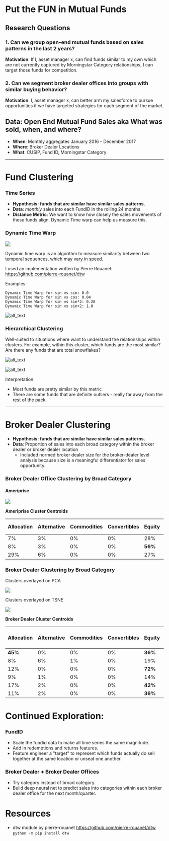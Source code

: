 # Put the FUN in Mutual Funds

## Research Questions

  ### 1. Can we group open-end mutual funds based on sales patterns in the last 2 years?
 **Motivation**: If I, asset manager x, can find funds similar to my own which are not currently captured by Morningstar Category relationships, I can target those funds for competition.
  
  ### 2. Can we segment broker dealer offices into groups with similar buying behavior?
  **Motivation**: I, asset manager x, can better arm my salesforce to pursue opportunities if we have targeted strategies for each segment of the market.
    


## Data: Open End Mutual Fund Sales aka What was sold, when, and where?
  - **When**: Monthly aggregates January 2016 - December 2017
  - **Where**: Broker Dealer Locations
  - **What**: CUSIP, Fund ID, Morningstar Category

----

# Fund Clustering

### Time Series
- **Hypothesis: funds that are similar have similar sales patterns.**
- **Data**: *monthly* sales into each FundID in the rolling 24 months
- **Distance Metric**: We want to know how closely the sales movements of these funds align. Dynamic Time warp can help us measure this.

### Dynamic Time Warp

![](https://github.com/frechfrechfrech/Mutual-Fund-Market-Clusters/blob/master/images/time_warp.jpg)

Dynamic time warp is an algorithm to measure similarity between two temporal sequences, which may vary in speed.

I used an implementation written by Pierre Rouanet: https://github.com/pierre-rouanet/dtw

Examples:

    Dynamic Time Warp for sin vs sin: 0.0
    Dynamic Time Warp for sin vs cos: 0.04
    Dynamic Time Warp for sin vs sin*2: 0.28
    Dynamic Time Warp for sin vs sin+2: 1.0

![alt_text](https://github.com/frechfrechfrech/Mutual-Fund-Market-Clusters/blob/master/images/dtw_illustrated.jpeg)


### Hierarchical Clustering

Well-suited to situations where want to understand the relationships within clusters. For example, within this cluster, which funds are the most similar? Are there any funds that are total snowflakes?

![alt_text](https://github.com/frechfrechfrech/Mutual-Fund-Market-Clusters/blob/master/images/dendrogram_allocation.png)

![alt_text](https://media.giphy.com/media/zcVOyJBHYZvX2/giphy.gif "ugh")

Interpretation:
  - Most funds are pretty similar by this metric
  - There are some funds that are definite outliers - really far away from the rest of the pack. 


---

# Broker Dealer Clustering

- **Hypothesis: funds that are similar have similar sales patterns.**
- **Data**: Proportion of sales into each broad category within the broker dealer or broker dealer location
  - Included normed broker dealer size for the broker-dealer level analysis because size is a meaningful differentiator for sales opportunity.

### Broker Dealer Office Clustering by Broad Category

#### Ameriprise
![](https://github.com/frechfrechfrech/Mutual-Fund-Market-Clusters/blob/master/images/amp_pca_kmeans.png)

**Ameriprise Cluster Centroids**

Allocation | Alternative	| Commodities	| Convertibles |	Equity  | Fixed Income	| Tax Preferred 
--- | --- | --- | --- | --- | --- | --- 
7%	|3%	|0%	|0%	|28%	|**56%**	|6%
8%	|3%	|0%	|0%	|**56%**	|27%|	6%
29%	|6%	|0%	|0%	|27%	|25%	|12%



### Broker Dealer Clustering by Broad Category

Clusters overlayed on PCA


![](https://github.com/frechfrechfrech/Mutual-Fund-Market-Clusters/blob/master/images/bd_broad_inc_size_pca_kmeans.png)


Clusters overlayed on TSNE


![](https://github.com/frechfrechfrech/Mutual-Fund-Market-Clusters/blob/master/images/bd_broad_inc_size_tsne_kmeans.png)



**Broker Dealer Cluster Centroids**

| Allocation | Alternative | Commodities | Convertibles | Equity | Fixed Income | Tax Preferred | BD Size vs Largest | 
| --- | --- | --- | --- | --- | --- | --- |--- |
| **45%**        | 0%          | 0%          | 0%           | **36%**    | 13%          | 5%            | 0%    | 
| 8%         | 6%          | 1%          | 0%           | 19%    | 17%          | **48%**        | 0%                     | 
| 12%        | 0%          | 0%          | 0%           | **72%**    | 11%          | 4%            | 0%             | 
| 9%         | 1%          | 0%          | 0%           | 14%    | 72%          | 5%            | 0%                     | 
| 17%        | 2%          | 0%          | 0%        | **42%**   | **32%**      | 7%            | **1%**              | 
| 11%        | 2%          | 0%          | 0%           |**36%**   | **40%**        | 10%           | **68%**              | 



# Continued Exploration:

### FundID
- Scale the fundid data to make all time series the same magnitude.
- Add in redemptions and returns features.
- Feature engineer a "target" to represent which funds actually do sell together at the same location or unseat one another.

### Broker Dealer + Broker Dealer Offices
- Try category instead of broad category.
- Build deep neural net to predict sales into categories within each broker dealer office for the next month/quarter.


# Resources
- dtw module by pierre-rouanet https://github.com/pierre-rouanet/dtw
    ```python -m pip install dtw```
